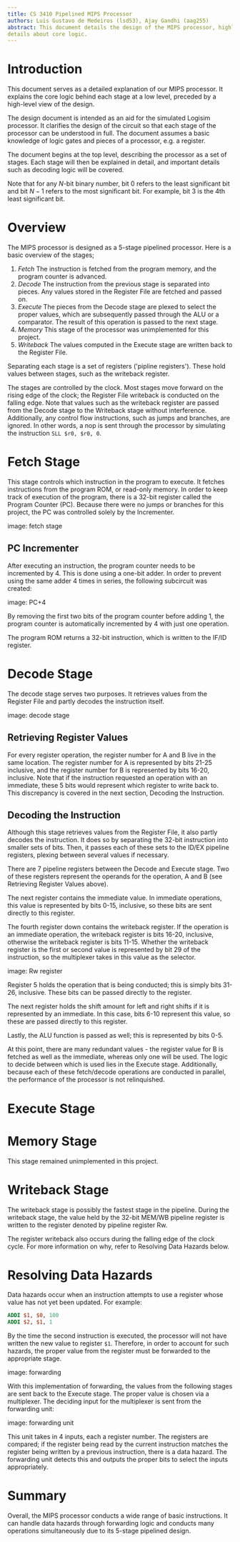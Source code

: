 ```yaml
---
title: CS 3410 Pipelined MIPS Processor
authors: Luis Gustavo de Medeiros (lsd53), Ajay Gandhi (aag255)
abstract: This document details the design of the MIPS processor, highlighting
details about core logic.
---
```


# Introduction

This document serves as a detailed explanation of our MIPS processor. It
explains the core logic behind each stage at a low level, preceded by a
high-level view of the design.

The design document is intended as an aid for the simulated Logisim processor.
It clarifies the design of the circuit so that each stage of the processor can
be understood in full. The document assumes a basic knowledge of logic gates and
pieces of a processor, e.g. a register.

The document begins at the top level, describing the processor as a set of
stages. Each stage will then be explained in detail, and important details such
as decoding logic will be covered.

Note that for any $N$-bit binary number, bit 0 refers to the least significant
bit and bit $N-1$ refers to the most significant bit. For example, bit 3 is the
4th least significant bit.

# Overview

The MIPS processor is designed as a 5-stage pipelined processor. Here is a basic
overview of the stages;

1. _Fetch_ The instruction is fetched from the program memory, and the program
   counter is advanced.
2. _Decode_ The instruction from the previous stage is separated into pieces.
   Any values stored in the Register File are fetched and passed on.
3. _Execute_ The pieces from the Decode stage are plexed to select the proper
   values, which are subsequently passed through the ALU or a comparator. The
   result of this operation is passed to the next stage.
4. _Memory_ This stage of the processor was unimplemented for this project.
5. _Writeback_ The values computed in the Execute stage are written back to the
   Register File.

Separating each stage is a set of registers ('pipline registers'). These hold
values between stages, such as the writeback register.

The stages are controlled by the clock. Most stages move forward on the rising
edge of the clock; the Register File writeback is conducted on the falling edge.
Note that values such as the writeback register are passed from the Decode stage
to the Writeback stage without interference. Additionally, any control flow
instructions, such as jumps and branches, are ignored. In other words, a nop is
sent through the processor by simulating the instruction `SLL $r0, $r0, 0`.

# Fetch Stage

This stage controls which instruction in the program to execute. It fetches
instructions from the program ROM, or read-only memory. In order to keep track
of execution of the program, there is a 32-bit register called the Program
Counter (PC). Because there were no jumps or branches for this project, the PC
was controlled solely by the Incrementer.

image: fetch stage

## PC Incrementer

After executing an instruction, the program counter needs to be incremented by
4. This is done using a one-bit adder. In order to prevent using the same adder
4 times in series, the following subcircuit was created:

image: PC+4

By removing the first two bits of the program counter before adding 1, the
program counter is automatically incremented by 4 with just one operation.

The program ROM returns a 32-bit instruction, which is written to the IF/ID
register.

# Decode Stage

The decode stage serves two purposes. It retrieves values from the Register File
and partly decodes the instruction itself.

image: decode stage

## Retrieving Register Values

For every register operation, the register number for A and B live in the
same location. The register number for A is represented by bits 21-25 inclusive,
and the register number for B is represented by bits 16-20, inclusive. Note that
if the instruction requested an operation with an immediate, these 5 bits would
represent which register to write back to. This discrepancy is covered in the
next section, Decoding the Instruction.

## Decoding the Instruction

Although this stage retrieves values from the Register File, it also partly
decodes the instruction. It does so by separating the 32-bit instruction into
smaller sets of bits. Then, it passes each of these sets to the ID/EX pipeline
registers, plexing between several values if necessary.

There are 7 pipeline registers between the Decode and Execute stage. Two of
these registers represent the operands for the operation, A and B (see
Retrieving Register Values above).

The next register contains the immediate value. In immediate operations, this
value is represented by bits 0-15, inclusive, so these bits are sent directly
to this register.

The fourth register down contains the writeback register. If the operation is an
immediate operation, the writeback register is bits 16-20, inclusive, otherwise
the writeback register is bits 11-15. Whether the writeback register is the
first or second value is represented by bit 29 of the instruction, so the
multiplexer takes in this value as the selector.

image: Rw register

Register 5 holds the operation that is being conducted; this is simply bits
31-26, inclusive. These bits can be passed directly to the register.

The next register holds the shift amount for left and right shifts if it is
represented by an immediate. In this case, bits 6-10 represent this value, so
these are passed directly to this register.

Lastly, the ALU function is passed as well; this is represented by bits 0-5.

At this point, there are many redundant values - the register value for B is
fetched as well as the immediate, whereas only one will be used. The logic to
decide between which is used lies in the Execute stage. Additionally, because
each of these fetch/decode operations are conducted in parallel, the performance
of the processor is not relinquished.

# Execute Stage

# Memory Stage

This stage remained unimplemented in this project.

# Writeback Stage

The writeback stage is possibly the fastest stage in the pipeline. During the
writeback stage, the value held by the 32-bit MEM/WB pipeline register is
written to the register denoted by pipeline register Rw.

The register writeback also occurs during the falling edge of the clock cycle.
For more information on why, refer to Resolving Data Hazards below.

# Resolving Data Hazards

Data hazards occur when an instruction attempts to use a register whose value
has not yet been updated. For example:

```mips
ADDI $1, $0, 100
ADDI $2, $1, 1
```

By the time the second instruction is executed, the processor will not have
written the new value to register `$1`. Therefore, in order to account for such
hazards, the proper value from the register must be forwarded to the appropriate
stage.

image: forwarding

With this implementation of forwarding, the values from the following stages
are sent back to the Execute stage. The proper value is chosen via a
multiplexer. The deciding input for the multiplexer is sent from the forwarding
unit:

image: forwarding unit

This unit takes in 4 inputs, each a register number. The registers are compared;
if the register being read by the current instruction matches the register being
written by a previous instruction, there is a data hazard. The forwarding unit
detects this and outputs the proper bits to select the inputs appropriately.

# Summary

Overall, the MIPS processor conducts a wide range of basic instructions. It can
handle data hazards through forwarding logic and conducts many operations
simultaneously due to its 5-stage pipelined design.


